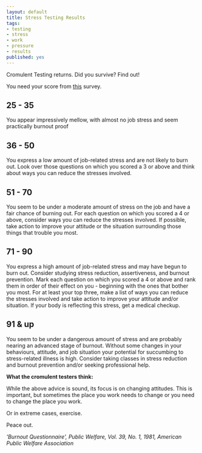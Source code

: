 ```yaml
---
layout: default
title: Stress Testing Results
tags:
- testing
- stress
- work
- pressure
- results
published: yes
---
```

Cromulent Testing returns. Did you survive? Find out!

You need your score from [this]() survey.

## 25 - 35
You appear impressively mellow, with almost no job stress and seem practically burnout proof

## 36 - 50
You express a low amount of job-related stress and are not likely to burn out. Look over those questions on which you scored a 3 or above and think about ways you can reduce the stresses involved.

## 51 - 70
You seem to be under a moderate amount of stress on the job and have a fair chance of burning out. For each question on which you scored a 4 or above, consider ways you can reduce the stresses involved. If possible, take action to improve your attitude or the situation surrounding those things that trouble you most.

## 71 - 90
You express a high amount of job-related stress and may have begun to burn out. Consider studying stress reduction, assertiveness, and burnout prevention. Mark each question on which you scored a 4 or above and rank them in order of their effect on you - beginning with the ones that bother you most. For at least your top three, make a list of ways you can reduce the stresses involved and take action to improve your attitude and/or situation. lf your body is reflecting this stress, get a medical checkup.

## 91 & up
You seem to be under a dangerous amount of stress and are probably nearing an advanced stage of burnout. Without some changes in your behaviours, attitude, and job situation your potential for succumbing to stress-related illness is high. Consider taking classes in stress reduction and burnout prevention and/or seeking professional help.

**What the cromulent testers think:**

While the above advice is sound, its focus is on changing attitudes. This is important, but sometimes the place you work needs to change or you need to change the place you work. 

Or in extreme cases, exercise.

Peace out.

*'Burnout Questionnaire', Public Welfare, Vol. 39, No. 1, 1981, American Public Welfare Association*
